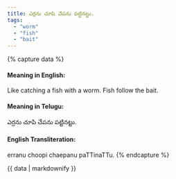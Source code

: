 ```yaml
---
title: ఎర్రను చూపి చేపను పట్టినట్టు.
tags:
  - "worm"
  - "fish"
  - "bait"
---
```


{% capture data %}
#### Meaning in English:
Like catching a fish with a worm.
Fish follow the bait.

#### Meaning in Telugu:
ఎర్రను చూపి చేపను పట్టినట్టు.

#### English Transliteration:
erranu choopi chaepanu paTTinaTTu.
{% endcapture %}

<div class="notice">{{ data | markdownify }}</div>

